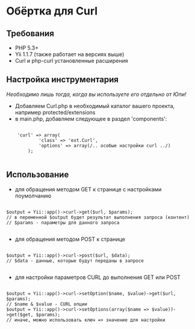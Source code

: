 # Обёртка для Curl #

## Требования ##
* PHP 5.3+
* Yii 1.1.7 (также работает на версиях выше)
* Curl и php-curl установленные расширения

## Настройка инструментария ##

*Необходимо лишь тогда, когда вы используете его отдельно от Юпи!*

* Добавляем Curl.php в необходимый каталог вашего проекта, например protected/extensions
* в main.php, добавляем следующее в раздел 'components':


<pre><code class="php">
    'curl' => array(
            'class' => 'ext.Curl',
            'options' => array(/.. особые настройки curl ../)
        );

</code></pre>


## Использование
* для обращения методом GET к странице с настройками поумолчанию

<pre><code class="php">
$output = Yii::app()->curl->get($url, $params);
// в переменной $output будет результат выполнения запроса (контент)
// $params - параметры для данного запроса

</code></pre>


* для обращения методом POST к странице

<pre><code class="php">
$output = Yii::app()->curl->post($url, $data);
// $data - данные, которые будут переданы в запросе

</code></pre>

* для настройки параметров CURL до выполнения GET или POST

<pre><code class="php">
$output = Yii::app()->curl->setOption($name, $value)->get($url, $params);
// $name & $value - CURL опции
$output = Yii::app()->curl->setOptions(array($name => $value))->get($get, $params);
// иначе, можно использовать ключ => значение для настройки
</code></pre>